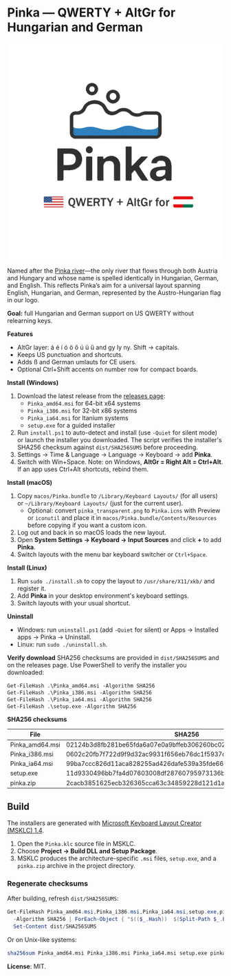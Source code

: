 # Pinka — QWERTY + AltGr for Hungarian and German

![Pinka logo](pinka_transparent.png)

Named after the [Pinka river](https://en.wikipedia.org/wiki/Pinka)—the only river that flows through both Austria and Hungary and whose name is spelled identically in Hungarian, German, and English. This reflects Pinka’s aim for a universal layout spanning English, Hungarian, and German, represented by the Austro-Hungarian flag in our logo.

**Goal:** full Hungarian and German support on US QWERTY without relearning keys.

**Features**
- AltGr layer: á é í ó ö ő ú ü ű and gy ly ny. Shift → capitals.
- Keeps US punctuation and shortcuts.
- Adds ß and German umlauts for CE users.
- Optional Ctrl+Shift accents on number row for compact boards.

**Install (Windows)**
1. Download the latest release from the [releases page](../../releases):
   - `Pinka_amd64.msi` for 64-bit x64 systems
   - `Pinka_i386.msi` for 32-bit x86 systems
   - `Pinka_ia64.msi` for Itanium systems
   - `setup.exe` for a guided installer
2. Run `install.ps1` to auto-detect and install (use `-Quiet` for silent mode) or launch the installer you downloaded.
   The script verifies the installer's SHA256 checksum against `dist/SHA256SUMS` before proceeding.
3. Settings → Time & Language → Language → Keyboard → add **Pinka**.
4. Switch with Win+Space.
   Note: on Windows, **AltGr = Right Alt = Ctrl+Alt**. If an app uses Ctrl+Alt shortcuts, rebind them.

**Install (macOS)**
1. Copy `macos/Pinka.bundle` to `/Library/Keyboard Layouts/` (for all users) or `~/Library/Keyboard Layouts/` (just for the current user).
   - Optional: convert `pinka_transparent.png` to `Pinka.icns` with Preview or `iconutil`
     and place it in `macos/Pinka.bundle/Contents/Resources` before copying if you want a custom icon.
2. Log out and back in so macOS loads the new layout.
3. Open **System Settings → Keyboard → Input Sources** and click **+** to add **Pinka**.
4. Switch layouts with the menu bar keyboard switcher or `Ctrl+Space`.

**Install (Linux)**
1. Run `sudo ./install.sh` to copy the layout to `/usr/share/X11/xkb/` and register it.
2. Add **Pinka** in your desktop environment's keyboard settings.
3. Switch layouts with your usual shortcut.

**Uninstall**
- Windows: run `uninstall.ps1` (add `-Quiet` for silent) or Apps → Installed apps → Pinka → Uninstall.
- Linux: run `sudo ./uninstall.sh`.

**Verify download**
SHA256 checksums are provided in `dist/SHA256SUMS` and on the releases page. Use PowerShell to verify the installer you downloaded:

```
Get-FileHash .\Pinka_amd64.msi -Algorithm SHA256
Get-FileHash .\Pinka_i386.msi -Algorithm SHA256
Get-FileHash .\Pinka_ia64.msi -Algorithm SHA256
Get-FileHash .\setup.exe -Algorithm SHA256
```

**SHA256 checksums**

| File | SHA256 |
| --- | --- |
| Pinka_amd64.msi | 02124b3d8fb281be65fda6a07e0a9bffeb306260bc025c4ad8be77b50db29615 |
| Pinka_i386.msi  | 0602c20fb7f722d9f9d32ac9931f656eb76dc1f5937caf02a06c38c6dcacdfa2 |
| Pinka_ia64.msi  | 99ba7ccc826d11aca828255ad426dafe539a35fde66352c4b492fd54b001cd93 |
| setup.exe       | 11d9330496bb7fa4d07603008df28760795973136b060d591f583c0c486e52e3 |
| pinka.zip       | 2cacb3851625ecb326365cca63c34859228d121d1a04895e1451d0949272be4f |

## Build

The installers are generated with [Microsoft Keyboard Layout Creator (MSKLC)
1.4](https://www.microsoft.com/en-us/download/details.aspx?id=102134).

1. Open the `Pinka.klc` source file in MSKLC.
2. Choose **Project → Build DLL and Setup Package**.
3. MSKLC produces the architecture-specific `.msi` files, `setup.exe`, and a
   `pinka.zip` archive in the project directory.

### Regenerate checksums

After building, refresh `dist/SHA256SUMS`:

```powershell
Get-FileHash Pinka_amd64.msi,Pinka_i386.msi,Pinka_ia64.msi,setup.exe,pinka.zip `
  -Algorithm SHA256 | ForEach-Object { "$(($_.Hash))  $(Split-Path $_.Path -Leaf)" } |
  Set-Content dist/SHA256SUMS
```

Or on Unix-like systems:

```bash
sha256sum Pinka_amd64.msi Pinka_i386.msi Pinka_ia64.msi setup.exe pinka.zip > dist/SHA256SUMS
```

**License**: MIT.
